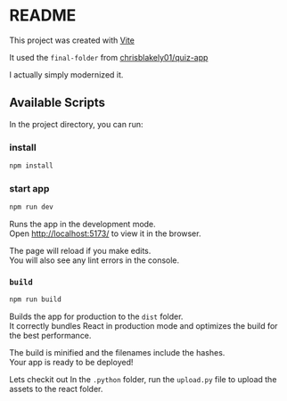 # README

This project was created with [Vite](https://vitejs.dev/guide/#overview)

It used the `final-folder` from [chrisblakely01/quiz-app](https://github.com/chrisblakely01/quiz-app.git)

I actually simply modernized it.

## Available Scripts

In the project directory, you can run:

### install

```bash
npm install
```

### start app

```bash
npm run dev
```

Runs the app in the development mode.  
Open [http://localhost:5173/](http://localhost:5173/) to view it in the browser.

The page will reload if you make edits.  
You will also see any lint errors in the console.

### `build`

```bash
npm run build
```

Builds the app for production to the `dist` folder.  
It correctly bundles React in production mode and optimizes the build for the best performance.

The build is minified and the filenames include the hashes.  
Your app is ready to be deployed!

Lets checkit out
In the `.python` folder, run the `upload.py` file to upload the assets to the react folder.
